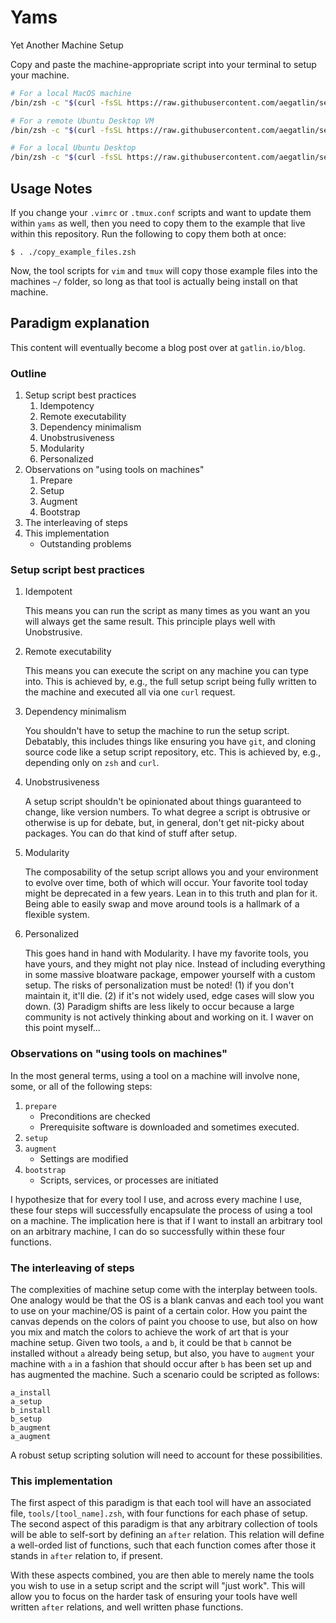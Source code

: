 # Yams

Yet Another Machine Setup

Copy and paste the machine-appropriate script into your terminal to setup your machine.

```zsh
# For a local MacOS machine
/bin/zsh -c "$(curl -fsSL https://raw.githubusercontent.com/aegatlin/setup/master/setup_scripts/mac.zsh)"
```

```zsh
# For a remote Ubuntu Desktop VM
/bin/zsh -c "$(curl -fsSL https://raw.githubusercontent.com/aegatlin/setup/master/ubuntu_remote.zsh)"
```

```zsh
# For a local Ubuntu Desktop
/bin/zsh -c "$(curl -fsSL https://raw.githubusercontent.com/aegatlin/setup/master/ubuntu_desktop.zsh)"
```

## Usage Notes

If you change your `.vimrc` or `.tmux.conf` scripts and want to update them within `yams` as well, then you need to copy them to the example that live within this repository. Run the following to copy them both at once:

```shell
$ . ./copy_example_files.zsh
```

Now, the tool scripts for `vim` and `tmux` will copy those example files into the machines `~/` folder, so long as that tool is actually being install on that machine.

## Paradigm explanation

This content will eventually become a blog post over at `gatlin.io/blog`.

### Outline

1. Setup script best practices
   1. Idempotency
   1. Remote executability
   1. Dependency minimalism
   1. Unobstrusiveness
   1. Modularity
   1. Personalized
1. Observations on "using tools on machines"
   1. Prepare
   1. Setup
   1. Augment
   1. Bootstrap
1. The interleaving of steps
1. This implementation
   - Outstanding problems

### Setup script best practices

1. Idempotent

   This means you can run the script as many times as you want an you will always get the same result. This principle plays well with Unobstrusive.

1. Remote executability

   This means you can execute the script on any machine you can type into. This is achieved by, e.g., the full setup script being fully written to the machine and executed all via one `curl` request.

1. Dependency minimalism

   You shouldn't have to setup the machine to run the setup script. Debatably, this includes things like ensuring you have `git`, and cloning source code like a setup script repository, etc. This is achieved by, e.g., depending only on `zsh` and `curl`.

1. Unobstrusiveness

   A setup script shouldn't be opinionated about things guaranteed to change, like version numbers. To what degree a script is obtrusive or otherwise is up for debate, but, in general, don't get nit-picky about packages. You can do that kind of stuff after setup.

1. Modularity

   The composability of the setup script allows you and your environment to evolve over time, both of which will occur. Your favorite tool today might be deprecated in a few years. Lean in to this truth and plan for it. Being able to easily swap and move around tools is a hallmark of a flexible system.

1. Personalized

   This goes hand in hand with Modularity. I have my favorite tools, you have yours, and they might not play nice. Instead of including everything in some massive bloatware package, empower yourself with a custom setup. The risks of personalization must be noted! (1) if you don't maintain it, it'll die. (2) if it's not widely used, edge cases will slow you down. (3) Paradigm shifts are less likely to occur because a large community is not actively thinking about and working on it. I waver on this point myself...

### Observations on "using tools on machines"

In the most general terms, using a tool on a machine will involve none, some, or all of the following steps:

1. `prepare`
   - Preconditions are checked
   - Prerequisite software is downloaded and sometimes executed.
1. `setup`
1. `augment`
   - Settings are modified
1. `bootstrap`
   - Scripts, services, or processes are initiated

I hypothesize that for every tool I use, and across every machine I use, these four steps will successfully encapsulate the process of using a tool on a machine. The implication here is that if I want to install an arbitrary tool on an arbitrary machine, I can do so successfully within these four functions.

### The interleaving of steps

The complexities of machine setup come with the interplay between tools. One analogy would be that the OS is a blank canvas and each tool you want to use on your machine/OS is paint of a certain color. How you paint the canvas depends on the colors of paint you choose to use, but also on how you mix and match the colors to achieve the work of art that is your machine setup. Given two tools, `a` and `b`, it could be that `b` cannot be installed without `a` already being setup, but also, you have to `augment` your machine with `a` in a fashion that should occur after `b` has been set up and has augmented the machine. Such a scenario could be scripted as follows:

```/bin/zsh
a_install
a_setup
b_install
b_setup
b_augment
a_augment
```

A robust setup scripting solution will need to account for these possibilities.

### This implementation

The first aspect of this paradigm is that each tool will have an associated file, `tools/[tool_name].zsh`, with four functions for each phase of setup. The second aspect of this paradigm is that any arbitrary collection of tools will be able to self-sort by defining an `after` relation. This relation will define a well-orded list of functions, such that each function comes after those it stands in `after` relation to, if present.

With these aspects combined, you are then able to merely name the tools you wish to use in a setup script and the script will "just work". This will allow you to focus on the harder task of ensuring your tools have well written `after` relations, and well written phase functions.
